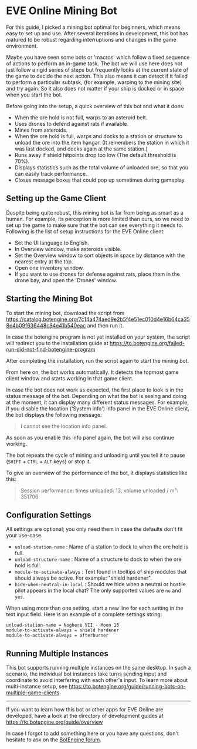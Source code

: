 # EVE Online Mining Bot

For this guide, I picked a mining bot optimal for beginners, which means easy to set up and use. After several iterations in development, this bot has matured to be robust regarding interruptions and changes in the game environment.

Maybe you have seen some bots or 'macros' which follow a fixed sequence of actions to perform an in-game task. The bot we will use here does not just follow a rigid series of steps but frequently looks at the current state of the game to decide the next action. This also means it can detect if it failed to perform a particular subtask, (for example, warping to the mining site) and try again. So it also does not matter if your ship is docked or in space when you start the bot.

Before going into the setup, a quick overview of this bot and what it does:

+ When the ore hold is not full, warps to an asteroid belt.
+ Uses drones to defend against rats if available.
+ Mines from asteroids.
+ When the ore hold is full, warps and docks to a station or structure to unload the ore into the item hangar. (It remembers the station in which it was last docked, and docks again at the same station.)
+ Runs away if shield hitpoints drop too low (The default threshold is 70%).
+ Displays statistics such as the total volume of unloaded ore, so that you can easily track performance.
+ Closes message boxes that could pop up sometimes during gameplay.

## Setting up the Game Client

Despite being quite robust, this mining bot is far from being as smart as a human. For example, its perception is more limited than ours, so we need to set up the game to make sure that the bot can see everything it needs to. Following is the list of setup instructions for the EVE Online client:

+ Set the UI language to English.
+ In Overview window, make asteroids visible.
+ Set the Overview window to sort objects in space by distance with the nearest entry at the top.
+ Open one inventory window.
+ If you want to use drones for defense against rats, place them in the drone bay, and open the 'Drones' window.

## Starting the Mining Bot

To start the mining bot, download the script from https://catalog.botengine.org/7c14a474aed9e2b5f4e51ec010d4e16b64ca358e4b09f636448c84e41b540eac and then run it.

In case the botengine program is not yet installed on your system, the script will redirect you to the installation guide at https://to.botengine.org/failed-run-did-not-find-botengine-program

After completing the installation, run the script again to start the mining bot.

From here on, the bot works automatically. It detects the topmost game client window and starts working in that game client.

In case the bot does not work as expected, the first place to look is in the status message of the bot. Depending on what the bot is seeing and doing at the moment, it can display many different status messages.
For example, if you disable the location ('System info') info panel in the EVE Online client, the bot displays the following message:

> I cannot see the location info panel.

As soon as you enable this info panel again, the bot will also continue working.

The bot repeats the cycle of mining and unloading until you tell it to pause (`SHIFT` + `CTRL` + `ALT` keys) or stop it.

To give an overview of the performance of the bot, it displays statistics like this:

> Session performance: times unloaded: 13, volume unloaded / m³: 351706

## Configuration Settings

All settings are optional; you only need them in case the defaults don't fit your use-case.

+ `unload-station-name` : Name of a station to dock to when the ore hold is full.
+ `unload-structure-name` : Name of a structure to dock to when the ore hold is full.
+ `module-to-activate-always` : Text found in tooltips of ship modules that should always be active. For example: "shield hardener".
+ `hide-when-neutral-in-local` : Should we hide when a neutral or hostile pilot appears in the local chat? The only supported values are `no` and `yes`.

When using more than one setting, start a new line for each setting in the text input field.
Here is an example of a complete settings string:

```
unload-station-name = Noghere VII - Moon 15
module-to-activate-always = shield hardener
module-to-activate-always = afterburner
```

## Running Multiple Instances

This bot supports running multiple instances on the same desktop. In such a scenario, the individual bot instances take turns sending input and coordinate to avoid interfering with each other's input. To learn more about multi-instance setup, see https://to.botengine.org/guide/running-bots-on-multiple-game-clients

----

If you want to learn how this bot or other apps for EVE Online are developed, have a look at the directory of development guides at https://to.botengine.org/guide/overview

In case I forgot to add something here or you have any questions, don't hesitate to ask on the [BotEngine forum](https://forum.botengine.org/).
